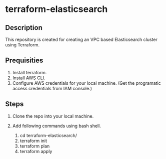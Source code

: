 # terraform-elasticsearch

## Description
This repository is created for creating an VPC based Elasticsearch cluster using Terraform. 

## Prequisities
1. Install terraform.
2. Install AWS CLI.
3. Configure AWS credentials for your local machine. (Get the programatic access credentials from IAM console.)

## Steps
1. Clone the repo into your local machine.
2. Add following commands using bash shell. 
    
    1. cd terraform-elasticsearch/
    2. terraform init
    3. terraform plan
    4. terraform apply
